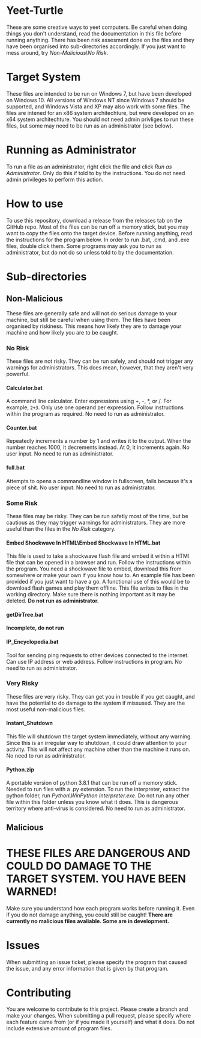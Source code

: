 # Yeet-Turtle
These are some creative ways to yeet computers. Be careful when doing things you don't understand, read the documentation in this file before running anything. There has been risk assesment done on the files and they have been organised into sub-directories accordingly. If you just want to mess around, try *Non-Malicious\No Risk*. 
# Target System
These files are intended to be run on Windows 7, but have been developed on Windows 10. All versions of Windows NT since Windows 7 should be supported, and Windows Vista and XP may also work with some files. The files are intened for an x86 system architechture, but were developed on an x64 system architechture. You should not need admin privliges to run these files, but some may need to be run as an administrator (see below). 
# Running as Administrator
To run a file as an administrator, right click the file and click *Run as Administrator*. Only do this if told to by the instructions. You do not need admin privileges to perform this action.
# How to use
To use this repository, download a release from the releases tab on the GitHub repo. Most of the files can be run off a memory stick, but you may want to copy the files onto the target device. Before running anything, read the instructions for the program below. In order to run .bat, .cmd, and .exe files, double click them. Some programs may ask you to run as administrator, but do not do so unless told to by the documentation.
# Sub-directories
## Non-Malicious
These files are generally safe and will not do serious damage to your machine, but still be careful when using them. The files have been organised by riskiness. This means how likely they are to damage your machine and how likely you are to be caught.
### No Risk
These files are not risky. They can be run safely, and should not trigger any warnings for administrators. This does mean, however, that they aren't very powerful.
#### Calculator.bat
A command line calculator. Enter expressions using +, -, *, or /. For example, `2+3`. Only use one operand per expression. Follow instructions within the program as required. No need to run as administrator.
#### Counter.bat
Repeatedly increments a number by 1 and writes it to the output. When the number reaches 1000, it decrements instead. At 0, it increments again. No user input. No need to run as administrator.
#### full.bat
Attempts to opens a commandline window in fullscreen, fails because it's a piece of shit. No user input. No need to run as administrator.
### Some Risk
These files may be risky. They can be run safetly most of the time, but be cautious as they may trigger warnings for administrators. They are more useful than the files in the *No Risk* category.
#### Embed Shockwave In HTML\Embed Shockwave In HTML.bat
This file is used to take a shockwave flash file and embed it within a HTMl file that can be opened in a browser and run. Follow the instructions within the program. You need a shockwave file to embed, download this from somewhere or make your own if you know how to. An example file has been provided if you just want to have a go. A functional use of this would be to download flash games and play them offline. This file writes to files in the working directory. Make sure there is nothing important as it may be deleted. **Do not run as administrator.**
#### getDirTree.bat
**Incomplete, do not run**
#### IP_Encyclopedia.bat
Tool for sending ping requests to other devices connected to the internet. Can use IP address or web address. Follow instructions in program. No need to run as administrator.
### Very Risky
These files are very risky. They can get you in trouble if you get caught, and have the potential to do damage to the system if missused. They are the most useful non-malicious files.
#### Instant_Shutdown
This file will shutdown the target system immediately, without any warning. Since this is an irregular way to shutdown,
it could draw attention to your activity. This will not affect any machine other than the machine it runs on. No need to run as administrator.
#### Python.zip
A portable version of python 3.8.1 that can be run off a memory stick. Needed to run files with a .py extension. To run the interpreter, extract the python folder, run *Python\WinPython Interpreter.exe*. Do not run any other file within this folder unless you know what it does. This is dangerous territory where anti-virus is considered. No need to run as administrator.
#### 
## Malicious
# THESE FILES ARE DANGEROUS AND COULD DO DAMAGE TO THE TARGET SYSTEM. YOU HAVE BEEN WARNED!
Make sure you understand how each program works before running it. Even if you do not damage anything, you could still be caught!
**There are currently no malicious files avaliable. Some are in development.**
# Issues
When submitting an issue ticket, please specify the program that caused the issue, and any error information that is given by that program.
# Contributing
You are welcome to contribute to this project. Please create a branch and make your changes. When submitting a pull request, please specify where each feature came from (or if you made it yourself) and what it does. Do not include extensive amount of program files.

